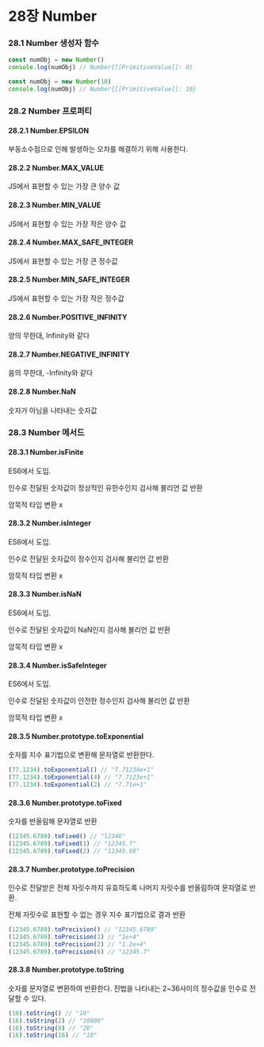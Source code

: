 # 28장 Number

### 28.1 Number 생성자 함수

```jsx
const numObj = new Number()
console.log(numObj) // Number{[[PrimitiveValue]]: 0}

const numObj = new Number(10)
console.log(numObj) // Number{[[PrimitiveValue]]: 10}
```



### 28.2 Number 프로퍼티

#### 28.2.1 Number.EPSILON

부동소수점으로 인해 발생하는 오차를 해결하기 위해 사용한다.

#### 28.2.2 Number.MAX\_VALUE

JS에서 표현할 수 있는 가장 큰 양수 값

#### 28.2.3 Number.MIN\_VALUE

JS에서 표현할 수 있는 가장 작은 양수 값

#### 28.2.4 Number.MAX\_SAFE\_INTEGER

JS에서 표현할 수 있는 가장 큰 정수값

#### 28.2.5 Number.MIN\_SAFE\_INTEGER

JS에서 표현할 수 있는 가장 작은 정수값

#### 28.2.6 Number.POSITIVE\_INFINITY

양의 무한대, Infinity와 같다

#### 28.2.7 Number.NEGATIVE\_INFINITY

음의 무한대, -Infinity와 같다

#### 28.2.8 Number.NaN

숫자가 아님을 나타내는 숫자값



### 28.3 Number 메서드

#### 28.3.1 Number.isFinite

ES6에서 도입.

인수로 전달된 숫자값이 정상적인 유한수인지 검사해 불리언 값 반환

암묵적 타입 변환 x

#### 28.3.2 Number.isInteger

ES6에서 도입.

인수로 전달된 숫자값이 정수인지 검사해 불리언 값 반환

암묵적 타입 변환 x

#### 28.3.3 Number.isNaN

ES6에서 도입.

인수로 전달된 숫자값이 NaN인지 검사해 불리언 값 반환

암묵적 타입 변환 x

#### 28.3.4 Number.isSafeInteger

ES6에서 도입.

인수로 전달된 숫자값이 안전한 정수인지 검사해 불리언 값 반환

암묵적 타입 변환 x

#### 28.3.5 Number.prototype.toExponential

숫자를 지수 표기법으로 변환해 문자열로 반환한다.

```jsx
(77.1234).toExponential() // "7.71234e+1"
(77.1234).toExponential(4) // "7.7123e+1"
(77.1234).toExponential(2) // "7.71e+1"
```

#### 28.3.6 Number.prototype.toFixed

숫자를 반올림해 문자열로 반환

```jsx
(12345.6789).toFixed() // "12346"
(12345.6789).toFixed(1) // "12345.7"
(12345.6789).toFixed(2) // "12345.68"
```

#### 28.3.7 Number.prototype.toPrecision

인수로 전달받은 전체 자릿수까지 유효하도록 나머지 자릿수를 반올림하여 문자열로 반환.

전체 자릿수로 표현할 수 없는 경우 지수 표기법으로 결과 반환

```jsx
(12345.6789).toPrecision() // "12345.6789"
(12345.6789).toPrecision(1) // "1e+4"
(12345.6789).toPrecision(2) // "1.2e+4"
(12345.6789).toPrecision(6) // "12345.7"
```

#### 28.3.8 Number.prototype.toString

숫자를 문자열로 변환하여 반환한다. 진법을 나타내는 2\~36사이의 정수값을 인수로 전달할 수 있다.

```jsx
(10).toString() // "10"
(16).toString(2) // "10000"
(16).toString(8) // "20"
(16).toString(16) // "10"
```
